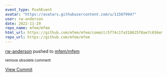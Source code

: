 ```yaml
---
event_type: PushEvent
avatar: "https://avatars.githubusercontent.com/u/11507994?"
user: rw-anderson
date: 2022-11-29
repo_name: mfem/mfem
html_url: https://github.com/mfem/mfem/commit/5f74c1fa318625f8ae7c656e08a575d718ae69e7
repo_url: https://github.com/mfem/mfem
---
```


<a href='https://github.com/rw-anderson' target='_blank'>rw-anderson</a> pushed to <a href='https://github.com/mfem/mfem' target='_blank'>mfem/mfem</a>

<small>remove obsolete comment</small>

<a href='https://github.com/mfem/mfem/commit/5f74c1fa318625f8ae7c656e08a575d718ae69e7' target='_blank'>View Commit</a>